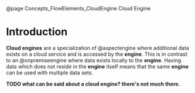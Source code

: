 @page Concepts_FlowElements_CloudEngine Cloud Engine

# Introduction

**Cloud engines** are a specialization of @aspectengine where additional data exists on a cloud
service and is accessed by the **engine**. This is in contrast to an @onpremiseengine where data
exists locally to the **engine**. Having data which does not reside in the **engine** itself
means that the same **engine** can be used with multiple data sets.


**TODO what can be said about a cloud engine? there's not much there.**